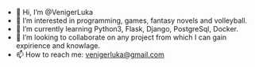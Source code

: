 - 👋 Hi, I’m @VenigerLuka
- 👀 I’m interested in programming, games, fantasy novels and volleyball.
- 🌱 I’m currently learning Python3, Flask, Django, PostgreSql, Docker.
- 💞️ I’m looking to collaborate on any project from which I can gain expirience and knowlage.
- 📫 How to reach me: venigerluka@gmail.com

<!---
VenigerLuka/VenigerLuka is a ✨ special ✨ repository because its `README.md` (this file) appears on your GitHub profile.
You can click the Preview link to take a look at your changes.
--->
